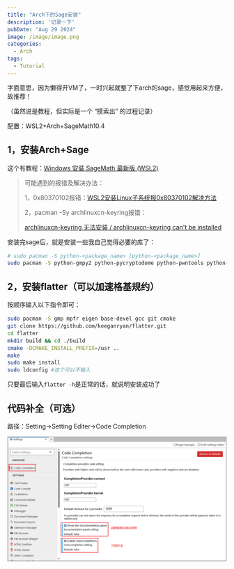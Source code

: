 ```yaml
---
title: "Arch下的Sage安装"
description: '记录一下'
pubDate: "Aug 29 2024"
image: /image/image.png
categories:
  - Arch
tags:
  - Tutorial
---
```


字面意思，因为懒得开VM了，一时兴起就整了下arch的sage，感觉用起来方便，故推荐！

（虽然说是教程，但实际是一个 “摸索出” 的过程记录）

配置：WSL2+Arch+SageMath10.4

## 1，安装Arch+Sage

这个有教程：[Windows 安装 SageMath 最新版 (WSL2)](https://zhuanlan.zhihu.com/p/633782050)

> 可能遇到的报错及解决办法：
>
> 1，0x80370102报错：[WSL2安装Linux子系统报0x80370102解决方法](https://zhuanlan.zhihu.com/p/391422861)
>
> 2，pacman -Sy archlinuxcn-keyring报错：
>
> [archlinuxcn-keyring 无法安装 / archlinuxcn-keyring can't be installed](https://github.com/archlinuxcn/repo/issues/3557)

安装完sage后，就是安装一些我自己觉得必要的库了：

```bash
# sudo pacman -S python-<package_name> [python-<package_name>]
sudo pacman -S python-gmpy2 python-pycryptodome python-pwntools python-tqdm
```

## 2，安装flatter（可以加速格基规约）

按顺序输入以下指令即可：

```bash
sudo pacman -S gmp mpfr eigen base-devel gcc git cmake
git clone https://github.com/keeganryan/flatter.git
cd flatter
mkdir build && cd ./build
cmake -DCMAKE_INSTALL_PREFIX=/usr ..
make
sudo make install
sudo ldconfig #这个可以不输入
```

只要最后输入`flatter -h`是正常的话，就说明安装成功了

## 代码补全（可选）

路径：Setting->Setting Editer->Code Completion

![](assets/image-17249300821981.png)
